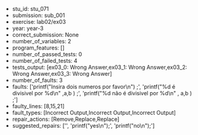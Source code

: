 - stu_id: stu_071	       
- submission: sub_001
- exercise: lab02/ex03
- year: year-3
- correct_submission: None
- number_of_variables: 2
- program_features: [] 
- number_of_passed_tests: 0
- number_of_failed_tests: 4
- tests_output: [ex03_0: Wrong Answer,ex03_1: Wrong Answer,ex03_2: Wrong Answer,ex03_3: Wrong Answer]
- number_of_faults: 3
- faults: ['printf("Insira dois numeros por favor\n") ;', 'printf("%d é divisivel por %d\n" ,a,b ) ;', 'printf("%d não é divisivel por %d\n" , a,b ) ;']
- faulty_lines: [8,15,21]
- fault_types: [Incorrect Output,Incorrect Output,Incorrect Output]
- repair_actions: [Remove,Replace,Replace] 
- suggested_repairs: ['', 'printf("yes\n");', 'printf("no\n");']
